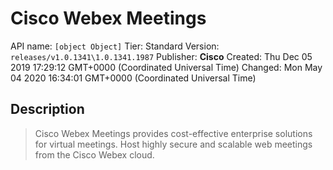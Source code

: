 # Cisco Webex Meetings
API name: `[object Object]`
Tier: Standard
Version: `releases/v1.0.1341\1.0.1341.1987`
Publisher: **Cisco**
Created: Thu Dec 05 2019 17:29:12 GMT+0000 (Coordinated Universal Time)
Changed: Mon May 04 2020 16:34:01 GMT+0000 (Coordinated Universal Time)

## Description
> Cisco Webex Meetings provides cost-effective enterprise solutions for virtual meetings. Host highly secure and scalable web meetings from the Cisco Webex cloud.
